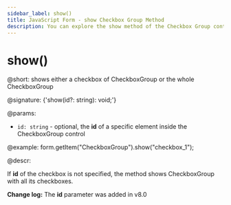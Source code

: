 ```yaml
---
sidebar_label: show()
title: JavaScript Form - show Checkbox Group Method 
description: You can explore the show method of the Checkbox Group control of Form in the documentation of the DHTMLX JavaScript UI library. Browse developer guides and API reference, try out code examples and live demos, and download a free 30-day evaluation version of DHTMLX Suite 7.
---
```


# show()

@short: shows either a checkbox of CheckboxGroup or the whole CheckboxGroup

@signature: {'show(id?: string): void;'}

@params:
- `id: string` - optional, the **id** of a specific element inside the CheckboxGroup control

@example:
form.getItem("CheckboxGroup").show("checkbox_1");

@descr:

If **id** of the checkbox is not specified, the method shows CheckboxGroup with all its checkboxes.

**Change log:** The **id** parameter was added in v8.0
